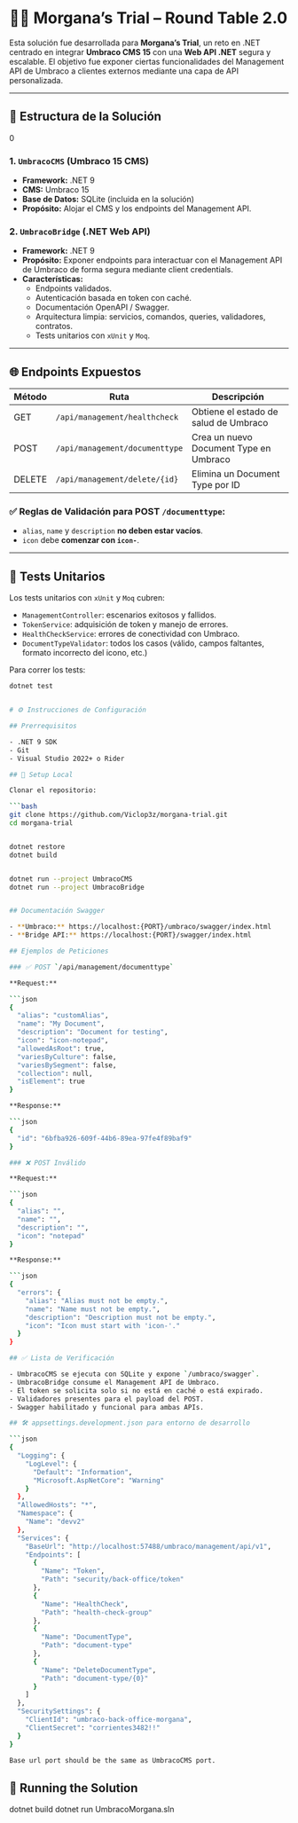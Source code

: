 # 🧙‍♀️ Morgana’s Trial – Round Table 2.0

Esta solución fue desarrollada para **Morgana’s Trial**, un reto en .NET centrado en integrar **Umbraco CMS 15** con una **Web API .NET** segura y escalable. El objetivo fue exponer ciertas funcionalidades del Management API de Umbraco a clientes externos mediante una capa de API personalizada.

---

## 🧱 Estructura de la Solución
0
### 1. `UmbracoCMS` (Umbraco 15 CMS)

- **Framework:** .NET 9  
- **CMS:** Umbraco 15  
- **Base de Datos:** SQLite (incluida en la solución)  
- **Propósito:** Alojar el CMS y los endpoints del Management API.

### 2. `UmbracoBridge` (.NET Web API)

- **Framework:** .NET 9  
- **Propósito:** Exponer endpoints para interactuar con el Management API de Umbraco de forma segura mediante client credentials.  
- **Características:**
  - Endpoints validados.
  - Autenticación basada en token con caché.
  - Documentación OpenAPI / Swagger.
  - Arquitectura limpia: servicios, comandos, queries, validadores, contratos.
  - Tests unitarios con `xUnit` y `Moq`.

---

## 🌐 Endpoints Expuestos

| Método | Ruta                                | Descripción                                      |
|--------|-------------------------------------|--------------------------------------------------|
| GET    | `/api/management/healthcheck`       | Obtiene el estado de salud de Umbraco           |
| POST   | `/api/management/documenttype`      | Crea un nuevo Document Type en Umbraco          |
| DELETE | `/api/management/delete/{id}`       | Elimina un Document Type por ID                 |

### ✅ Reglas de Validación para POST `/documenttype`:

- `alias`, `name` y `description` **no deben estar vacíos**.
- `icon` debe **comenzar con `icon-`**.

---

## 🧪 Tests Unitarios

Los tests unitarios con `xUnit` y `Moq` cubren:

- `ManagementController`: escenarios exitosos y fallidos.
- `TokenService`: adquisición de token y manejo de errores.
- `HealthCheckService`: errores de conectividad con Umbraco.
- `DocumentTypeValidator`: todos los casos (válido, campos faltantes, formato incorrecto del icono, etc.)

Para correr los tests:

```bash
dotnet test


# ⚙️ Instrucciones de Configuración

## Prerrequisitos

- .NET 9 SDK
- Git
- Visual Studio 2022+ o Rider

## 🔧 Setup Local

Clonar el repositorio:

```bash
git clone https://github.com/Viclop3z/morgana-trial.git
cd morgana-trial


dotnet restore
dotnet build


dotnet run --project UmbracoCMS
dotnet run --project UmbracoBridge


## Documentación Swagger

- **Umbraco:** https://localhost:{PORT}/umbraco/swagger/index.html
- **Bridge API:** https://localhost:{PORT}/swagger/index.html

## Ejemplos de Peticiones

### ✅ POST `/api/management/documenttype`

**Request:**

```json
{
  "alias": "customAlias",
  "name": "My Document",
  "description": "Document for testing",
  "icon": "icon-notepad",
  "allowedAsRoot": true,
  "variesByCulture": false,
  "variesBySegment": false,
  "collection": null,
  "isElement": true
}

**Response:**

```json
{
  "id": "6bfba926-609f-44b6-89ea-97fe4f89baf9"
}

### ❌ POST Inválido

**Request:**

```json
{
  "alias": "",
  "name": "",
  "description": "",
  "icon": "notepad"
}

**Response:**

```json
{
  "errors": {
    "alias": "Alias must not be empty.",
    "name": "Name must not be empty.",
    "description": "Description must not be empty.",
    "icon": "Icon must start with 'icon-'."
  }
}

## ✅ Lista de Verificación

- UmbracoCMS se ejecuta con SQLite y expone `/umbraco/swagger`.
- UmbracoBridge consume el Management API de Umbraco.
- El token se solicita solo si no está en caché o está expirado.
- Validadores presentes para el payload del POST.
- Swagger habilitado y funcional para ambas APIs.

## 🛠️ appsettings.development.json para entorno de desarrollo

```json
{
  "Logging": {
    "LogLevel": {
      "Default": "Information",
      "Microsoft.AspNetCore": "Warning"
    }
  },
  "AllowedHosts": "*",
  "Namespace": {
    "Name": "devv2"
  },
  "Services": {
    "BaseUrl": "http://localhost:57488/umbraco/management/api/v1",
    "Endpoints": [
      {
        "Name": "Token",
        "Path": "security/back-office/token"
      },
      {
        "Name": "HealthCheck",
        "Path": "health-check-group"
      },
      {
        "Name": "DocumentType",
        "Path": "document-type"
      },
      {
        "Name": "DeleteDocumentType",
        "Path": "document-type/{0}"
      }
    ]
  },
  "SecuritySettings": {
    "ClientId": "umbraco-back-office-morgana",
    "ClientSecret": "corrientes3482!!"
  }
}

Base url port should be the same as UmbracoCMS port.
```

## 📄 Running the Solution

dotnet build
dotnet run UmbracoMorgana.sln
